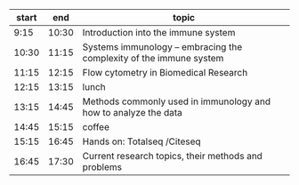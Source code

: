 
| start 	| end   	| topic   	|
|-------	|-------	|---------	|
| 9:15 	| 10:30 	| Introduction into the immune system 	|
| 10:30 	| 11:15 	| Systems immunology – embracing the complexity of the immune system 	|
| 11:15 	| 12:15 	| Flow cytometry in Biomedical Research  	|
| 12:15 	| 13:15 	| lunch 	|
| 13:15 	| 14:45 	| Methods commonly used in immunology and how to analyze the data  	|
| 14:45 	| 15:15 	| coffee  	|
| 15:15 	| 16:45 	| Hands on: Totalseq /Citeseq  	|
| 16:45 	| 17:30 	| Current research topics, their methods and problems  	|
